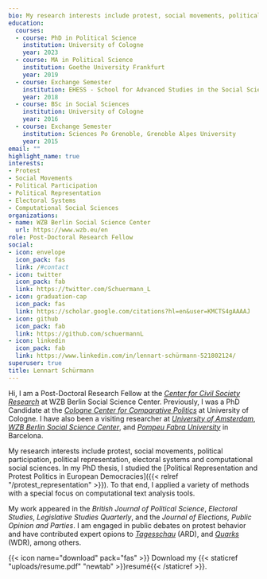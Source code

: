 ```yaml
---
bio: My research interests include protest, social movements, political participation, political representation, electoral systems and computational social sciences.
education:
  courses:
  - course: PhD in Political Science
    institution: University of Cologne
    year: 2023
  - course: MA in Political Science
    institution: Goethe University Frankfurt
    year: 2019
  - course: Exchange Semester
    institution: EHESS - School for Advanced Studies in the Social Sciences Paris
    year: 2018
  - course: BSc in Social Sciences
    institution: University of Cologne
    year: 2016
  - course: Exchange Semester
    institution: Sciences Po Grenoble, Grenoble Alpes University
    year: 2015
email: ""
highlight_name: true
interests:
- Protest
- Social Movements
- Political Participation 
- Political Representation
- Electoral Systems
- Computational Social Sciences
organizations:
- name: WZB Berlin Social Science Center
  url: https://www.wzb.eu/en
role: Post-Doctoral Research Fellow
social:
- icon: envelope
  icon_pack: fas
  link: /#contact
- icon: twitter
  icon_pack: fab
  link: https://twitter.com/Schuermann_L
- icon: graduation-cap
  icon_pack: fas
  link: https://scholar.google.com/citations?hl=en&user=KMCTS4gAAAAJ
- icon: github
  icon_pack: fab
  link: https://github.com/schuermannL
- icon: linkedin
  icon_pack: fab
  link: https://www.linkedin.com/in/lennart-schürmann-521802124/
superuser: true
title: Lennart Schürmann
---
```


Hi, I am a Post-Doctoral Research Fellow at the [_Center for Civil Society Research_](https://www.wzb.eu/en/research/dynamics-of-political-systems/center-for-civil-society-research) at WZB Berlin Social Science Center. Previously, I was a PhD Candidate at the [_Cologne Center for Comparative Politics_](https://cccp.uni-koeln.de/en/) at University of Cologne. I have also been a visiting researcher at [_University of Amsterdam_](https://www.uva.nl/en), [_WZB Berlin Social Science Center_](https://www.wzb.eu/en), and [_Pompeu Fabra University_](https://www.upf.edu) in Barcelona.  

My research interests include protest, social movements, political participation, political representation, electoral systems and computational social sciences. In my PhD thesis, I studied the [Political Representation and Protest Politics in European Democracies]({{< relref "/protest_representation" >}}). To that end, I applied a variety of methods with a special focus on computational text analysis tools.

My work appeared in the _British Journal of Political Science_, _Electoral Studies_, _Legislative Studies Quarterly_, and the _Journal of Elections, Public Opinion and Parties_. I am engaged in public debates on protest behavior and have contributed expert opions to [_Tagesschau_](https://www.tagesschau.de/inland/gesellschaft/fridays-for-future-244.html) (ARD), and [_Quarks_](https://www.instagram.com/p/Cxmf-IHKDoX/) (WDR), among others.



{{< icon name="download" pack="fas" >}} Download my {{< staticref "uploads/resume.pdf" "newtab" >}}resumé{{< /staticref >}}.
